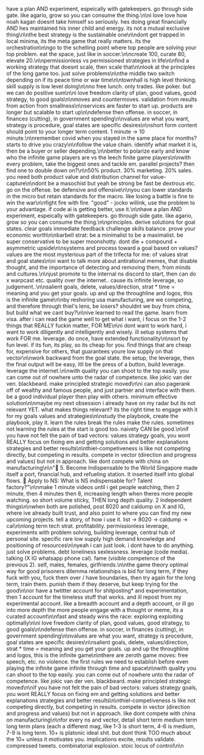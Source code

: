 have a plan AND experiment, espeically with gatekeepers. go through side gate. like agario, grow so you can consume the thing.\n\ni love love how noah kagan doesnt take himself so seriously. hes doing great financially AND hes maintained his inner child and energy. its not a mutual exclusive thing\n\nthe best strategy is the sustainable one\n\ndont get trapped in local minima, its the meta game that really matters. its the orchestration\n\ngo to the schelling point where top people are solving your top problem. eat the space, just like in soccer.\n\ncreate 100, curate 80, elevate 20.\n\npermissionless vs permissioned strategies in life\n\nfind a working strategy that doesnt scale, then scale that\n\nlook at the principles of the long game too. just solve problems\n\nthe middle two switch depending on if its peace time or war time\n\ntownhall is high level thinking. skill  supply is low level doing\n\nno free lunch. only trades. like poker. but we can do positive sum\n\ni love freedom clarity of plan, good values, good strategy, to good goals\n\nmoves and countermoves. validation from results from action from smallness\n\nservices are faster to start up. products are longer but scalable to start up\n\ndefense then offense. in soccer, in finances (cutting), in government spending\n\nvalues are what you want, strategy is procedure, goal states are specific desires\n\nshort form content should point to your longer term content. 1 minute -> 10 minute.\n\nremember covid when you stayed in the same place for months? starts to drive you crazy\n\nfollow the value chain. identify what market it is, then be a buyer or seller depending.\n\nbetter to polarize early and know who the infinite game players are vs the leech finite game players\n\nwith every problem, take the biggest ones and tackle em. parallel projects? then find one to double down on?\n\n50% product. 30% marketing. 20% sales. you need both product value and distribution channel for value-capture\n\ndont be a masochist but yeah be strong be fast be dextrous etc. go on the offense. be defensive and offensive\n\nyou can lower standards in the micro but retain standards for the macro. like losing a battle is fine to win the war\n\nfight fire with fire. "good" - jocko willink, use the problem to your advantage. if code ai is getting better, use it.\n\nhave a plan AND experiment, espeically with gatekeepers. go through side gate. like agario, grow so you can consume the thing.\n\nprinciples. derive solutions for goal states. clear goals immediate feedback challenge skills balance. prove your economic worth\n\nbarbell strat: be a minimalist to be a maximalist. be super conservative to be super moonshotty. dont die + compound + asymmetric upside\n\nsystems and process toward a goal based on values? values are the most mysterious part of the trifecta for me: of values strat and goal states\n\ni want to talk more about antirational memes, that disable thought, and the importance of detecting and removing them, from minds and cultures.\n\njust promote to the internal ns discord to start, then can do x warpcast etc. quality over the internet.. cause its infinite leverage, so judgement..\n\nsalient goals, delete, values/direction, strat * time = meaning and you get your goals. up and up the throughline and logos, this is the infinite game\n\nby reshoring usa manufacturing, are we competing, and therefore through thiel's lens, be losers? shouldnt we buy from china, but build what we cant buy?\n\nive learned to read the game. learn from visa. after i can read the game well to get what i want, i focus on the 1-2 things that REALLY fuckin matter, FOR ME\n\ni dont want to work hard, i want to work diligently and intelligently and wisely. ill setup systems that work FOR me. leverage. do once, have extended functionality\n\nsort by fun level. if its fun, its play, so its cheap for you. find things that are cheap for, expensive for others, that guarantees youre low supply on that vector\n\nwork backward from the goal state. the setup, the leverage, then the final output will be easy, itll be the press of a button, build leverage. leverage the internet.\n\nwith quality you can shoot to the top easily. you can come out of nowhere unto the radar of competence. like jokic van der ven. blackbeard. make principled strategic moved\n\ni can also pagerank off of wealthy and famous people, and just partner and interface with them. be a good individual player then play with others. minimum effective solution\n\nmaybe my next obsession i already have on my radar but its not relevant YET. what makes things relevant? its the right time to engage with it for my goals values and strategies\n\nstudy the playbook, create the playbook, play it. learn the rules break the rules make the rules. sometimes not learning the rules at the start is good too. naivety CAN be good.\n\nif you have not felt the pain of bad vectors: values strategy goals, you wont REALLY focus on fixing em and getting solutions and better explanations strategies and better results\n\nthiel-competiveness is like not competing directly, but competing in results. compete in vector (direction and progress and values) but not in approach. like dont compete with china on manufacturing\n\n"🚢 5. Become Indispensable to the World Singapore made itself a port, financial hub, and refueling station. It inserted itself into global flows. 🧠 Apply to NS: What is NS indispensable for? Talent factory?"\n\nmake 1 minute videos until i get people watching, then 2 minute, then 4 minutes then 8, increasing length when theres more people watching. so short volume sticky, THEN long depth quality. 2 independent things\n\nwhen both are polished, post 8020 and caldump on X and IG, where ive already built trust, and also point to where you can find my new upcoming projects. tell a story, of how i use it. list -> 8020 -> caldump -> cal\n\nlong term tech strat. profitability. permissionless leverage, experiments with problem solving, building leverage, central hub of personal site. specific rare low supply high demand knowledge and positioning of resources\n\nyeah i can just look. i dont have to do anything. just solve problems. debt loneliness sexlessness. leverage (code media). talking (X IG whatsapp phone cal). fame (visible competence of the previous 2). self, males, females, girlfriends.\n\nthe game theory optimal way for good prisoners dilemma relationships is bid for long term, if they fuck with you, fuck them over / have boundaries, then try again for the long term, train them. punish them if they deserve, but keep trying for the good\n\nor have a twtitter account for shitposting* and experimentation, then 1 account for the timeless stuff that works. and ill repost from my experimental account. like a breadth account and a depth account, or ill go into more depth the more people engage with a thought or meme, its a curated account\n\nfast and steady wins the race: exploring exploiting optimally\n\ni love freedom clarity of plan, good values, good strategy, to good goals\n\ndefense then offense. in soccer, in finances (cutting), in government spending\n\nvalues are what you want, strategy is procedure, goal states are specific desires\n\nsalient goals, delete, values/direction, strat * time = meaning and you get your goals. up and up the throughline and logos, this is the infinite game\n\nthere are zeroth game moves: free speech, etc. no violence. the first rules we need to establish before even playing the infinite game infinite through time and space\n\nwith quality you can shoot to the top easily. you can come out of nowhere unto the radar of competence. like jokic van der ven. blackbeard. make principled strategic moved\n\nif you have not felt the pain of bad vectors: values strategy goals, you wont REALLY focus on fixing em and getting solutions and better explanations strategies and better results\n\nthiel-competiveness is like not competing directly, but competing in results. compete in vector (direction and progress and values) but not in approach. like dont compete with china on manufacturing\n\nfor every ns and vector, detail short term medium term long term plans (each a different mag, like 1-3 is short term, 4-6 is medium, 7-9 is long term. 10+ is platonic ideal shit. but dont think TOO much about the 10+ unless it motivates you. implications excite, results validate. compressed tweets. combinatorial explosion. stoic locus of control\n\n